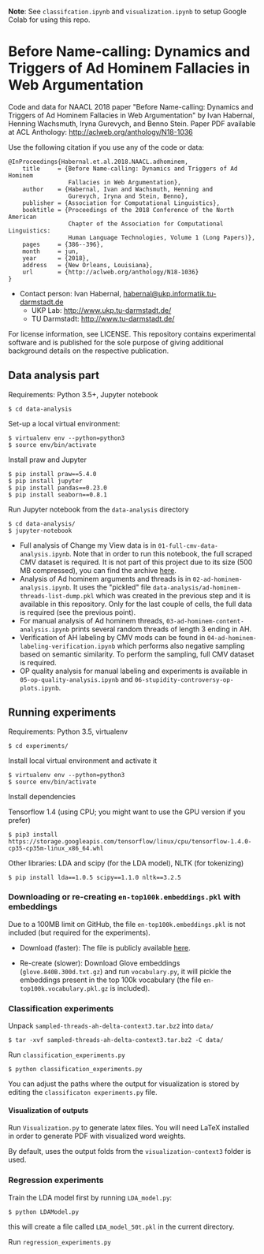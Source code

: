 __Note__: See `classifcation.ipynb` and `visualization.ipynb` to setup Google Colab for using this repo.
# Before Name-calling: Dynamics and Triggers of Ad Hominem Fallacies in Web Argumentation

Code and data for NAACL 2018 paper "Before Name-calling: Dynamics and Triggers of Ad Hominem Fallacies in Web Argumentation" by Ivan Habernal, Henning Wachsmuth, Iryna Gurevych, and Benno Stein. Paper PDF available at ACL Anthology: http://aclweb.org/anthology/N18-1036

Use the following citation if you use any of the code or data:

```
@InProceedings{Habernal.et.al.2018.NAACL.adhominem,
    title     = {Before Name-calling: Dynamics and Triggers of Ad Hominem
                 Fallacies in Web Argumentation},
    author    = {Habernal, Ivan and Wachsmuth, Henning and
                 Gurevych, Iryna and Stein, Benno},
    publisher = {Association for Computational Linguistics},
    booktitle = {Proceedings of the 2018 Conference of the North American
                 Chapter of the Association for Computational Linguistics:
                 Human Language Technologies, Volume 1 (Long Papers)},
    pages     = {386--396},
    month     = jun,
    year      = {2018},
    address   = {New Orleans, Louisiana},
    url       = {http://aclweb.org/anthology/N18-1036}
}
```


* Contact person: Ivan Habernal, habernal@ukp.informatik.tu-darmstadt.de
    * UKP Lab: http://www.ukp.tu-darmstadt.de/
    * TU Darmstadt: http://www.tu-darmstadt.de/

For license information, see LICENSE. This repository contains experimental software and is published for the sole purpose of giving additional background details on the respective publication.


## Data analysis part

Requirements: Python 3.5+, Jupyter notebook

```
$ cd data-analysis 
```

Set-up a local virtual environment:

```
$ virtualenv env --python=python3
$ source env/bin/activate
```

Install praw and Jupyter

```
$ pip install praw==5.4.0
$ pip install jupyter
$ pip install pandas==0.23.0
$ pip install seaborn==0.8.1
```

Run Jupyter notebook from the `data-analysis` directory

```
$ cd data-analysis/
$ jupyter-notebook
```

* Full analysis of Change my View data is in `01-full-cmv-data-analysis.ipynb`. Note that in order to run this notebook, the full scraped CMV dataset is required. It is not part of this project due to its size (500 MB compressed), you can find the archive [here](https://public.ukp.informatik.tu-darmstadt.de/ih/RedditChangeMyView2017/).
* Analysis of Ad hominem arguments and threads is in `02-ad-hominem-analysis.ipynb`. It uses the "pickled" file `data-analysis/ad-hominem-threads-list-dump.pkl` which was created in the previous step and it is available in this repository. Only for the last couple of cells, the full data is required (see the previous point).
* For manual analysis of Ad hominem threads, `03-ad-hominem-content-analysis.ipynb` prints several random threads of length 3 ending in AH.
* Verification of AH labeling by CMV mods can be found in `04-ad-hominem-labeling-verification.ipynb` which performs also negative sampling based on semantic similarity. To perform the sampling, full CMV dataset is required.
* OP quality analysis for manual labeling and experiments is available in `05-op-quality-analysis.ipynb` and `06-stupidity-controversy-op-plots.ipynb`.

## Running experiments

Requirements: Python 3.5, virtualenv

``
$ cd experiments/
``

Install local virtual environment and activate it

```
$ virtualenv env --python=python3
$ source env/bin/activate
```

Install dependencies

Tensorflow 1.4 (using CPU; you might want to use the GPU version if you prefer)

```
$ pip3 install https://storage.googleapis.com/tensorflow/linux/cpu/tensorflow-1.4.0-cp35-cp35m-linux_x86_64.whl
```

Other libraries: LDA and scipy (for the LDA model), NLTK (for tokenizing)

```
$ pip install lda==1.0.5 scipy==1.1.0 nltk==3.2.5
```

### Downloading or re-creating `en-top100k.embeddings.pkl` with embeddings

Due to a 100MB limit on GitHub, the file `en-top100k.embeddings.pkl` is not included (but required for the experiments).

* Download (faster): The file is publicly available [here](https://public.ukp.informatik.tu-darmstadt.de/ih/RedditChangeMyView2017/en-top100k.embeddings.pkl.gz).

* Re-create (slower): Download Glove embeddings (`glove.840B.300d.txt.gz`) and run `vocabulary.py`, it will pickle the embeddings present in the top 100k vocabulary (the file `en-top100k.vocabulary.pkl.gz` is included).


### Classification experiments

Unpack `sampled-threads-ah-delta-context3.tar.bz2` into `data/`

```
$ tar -xvf sampled-threads-ah-delta-context3.tar.bz2 -C data/
```

Run `classification_experiments.py`

```
$ python classification_experiments.py
```

You can adjust the paths where the output for visualization is stored by editing the `classificaton experiments.py` file.


#### Visualization of outputs

Run `Visualization.py` to generate latex files. You will need LaTeX installed in order to generate PDF with visualized word weights.

By default, uses the output folds from the `visualization-context3` folder is used.

### Regression experiments

Train the LDA model first by running `LDA_model.py`:

```
$ python LDAModel.py
```

this will create a file called `LDA_model_50t.pkl` in the current directory.

Run `regression_experiments.py`


